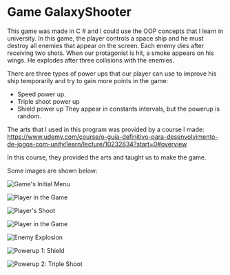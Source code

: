 # Game GalaxyShooter

This game was made in C # and I could use the OOP concepts that I learn in university. In this game, the player controls a space ship and he must destroy all enemies that appear on the screen. Each enemy dies after receiving two shots. When our protagonist is hit, a smoke appears on his wings. He explodes after three collisions with the enemies.

There are three types of power ups that our player can use to improve his ship temporarily and try to gain more points in the game:
* Speed power up.
* Triple shoot power up
* Shield power up
They appear in constants intervals, but the powerup is random.

The arts that I used in this program was provided by a course I made: https://www.udemy.com/course/o-guia-definitivo-para-desenvolvimento-de-jogos-com-unity/learn/lecture/10232834?start=0#overview

In this course, they provided the arts and taught us to make the game.

Some images are shown below:

![Game's Initial Menu](https://github.com/JuliazzeDantas/Imagens_Dos_Resultados_Dos_Programas/blob/master/IMAGEM_GALAXY_SHOOTER/TELA_INICIAL.png)

![Player in the Game](https://github.com/JuliazzeDantas/Imagens_Dos_Resultados_Dos_Programas/blob/master/IMAGEM_GALAXY_SHOOTER/JOGO_EM_ANDAMENTO.png)

![Player's Shoot](https://github.com/JuliazzeDantas/Imagens_Dos_Resultados_Dos_Programas/blob/master/IMAGEM_GALAXY_SHOOTER/PLAYER_ATIRANDO.png)

![Player in the Game](https://github.com/JuliazzeDantas/Imagens_Dos_Resultados_Dos_Programas/blob/master/IMAGEM_GALAXY_SHOOTER/PLAYER_MACHUCADO.png)

![Enemy Explosion](https://github.com/JuliazzeDantas/Imagens_Dos_Resultados_Dos_Programas/blob/master/IMAGEM_GALAXY_SHOOTER/INIMIGO_EXPLODINDO.png)

![Powerup 1: Shield](https://github.com/JuliazzeDantas/Imagens_Dos_Resultados_Dos_Programas/blob/master/IMAGEM_GALAXY_SHOOTER/POWERUP_SHIELD.png)

![Powerup 2: Triple Shoot](https://github.com/JuliazzeDantas/Imagens_Dos_Resultados_Dos_Programas/blob/master/IMAGEM_GALAXY_SHOOTER/POWERUP_TRIPLE_SHOOT.png)

